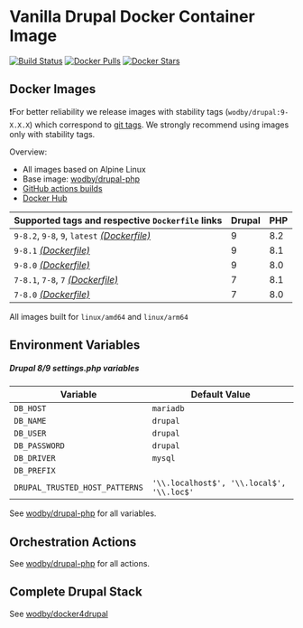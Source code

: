 # Vanilla Drupal Docker Container Image

[![Build Status](https://github.com/wodby/drupal/workflows/Build%20docker%20image/badge.svg)](https://github.com/wodby/drupal/actions)
[![Docker Pulls](https://img.shields.io/docker/pulls/wodby/drupal.svg)](https://hub.docker.com/r/wodby/drupal)
[![Docker Stars](https://img.shields.io/docker/stars/wodby/drupal.svg)](https://hub.docker.com/r/wodby/drupal)

## Docker Images

❗For better reliability we release images with stability tags (`wodby/drupal:9-X.X.X`) which correspond to [git tags](https://github.com/wodby/drupal/releases). We strongly recommend using images only with stability tags. 

Overview:

- All images based on Alpine Linux
- Base image: [wodby/drupal-php](https://github.com/wodby/drupal-php)
- [GitHub actions builds](https://github.com/wodby/drupal/actions) 
- [Docker Hub](https://hub.docker.com/r/wodby/drupal)

| Supported tags and respective `Dockerfile` links                                                         | Drupal | PHP |
|----------------------------------------------------------------------------------------------------------|--------|-----|
| `9-8.2`, `9-8`, `9`, `latest` [_(Dockerfile)_](https://github.com/wodby/drupal/tree/master/9/Dockerfile) | 9      | 8.2 |
| `9-8.1` [_(Dockerfile)_](https://github.com/wodby/drupal/tree/master/9/Dockerfile)                       | 9      | 8.1 |
| `9-8.0` [_(Dockerfile)_](https://github.com/wodby/drupal/tree/master/9/Dockerfile)                       | 9      | 8.0 |
| `7-8.1`, `7-8`, `7` [_(Dockerfile)_](https://github.com/wodby/drupal/tree/master/7/Dockerfile)           | 7      | 8.1 |
| `7-8.0` [_(Dockerfile)_](https://github.com/wodby/drupal/tree/master/7/Dockerfile)                       | 7      | 8.0 |

All images built for `linux/amd64` and `linux/arm64`

## Environment Variables

##### Drupal 8/9 settings.php variables

| Variable                       | Default Value                             |
|--------------------------------|-------------------------------------------|
| `DB_HOST`                      | `mariadb`                                 |
| `DB_NAME`                      | `drupal`                                  |
| `DB_USER`                      | `drupal`                                  |
| `DB_PASSWORD`                  | `drupal`                                  |
| `DB_DRIVER`                    | `mysql`                                   |
| `DB_PREFIX`                    |                                           |
| `DRUPAL_TRUSTED_HOST_PATTERNS` | `'\\.localhost$', '\\.local$', '\\.loc$'` |

See [wodby/drupal-php](https://github.com/wodby/drupal-php) for all variables.

## Orchestration Actions

See [wodby/drupal-php](https://github.com/wodby/drupal-php) for all actions.

## Complete Drupal Stack

See [wodby/docker4drupal](https://github.com/wodby/docker4drupal)
